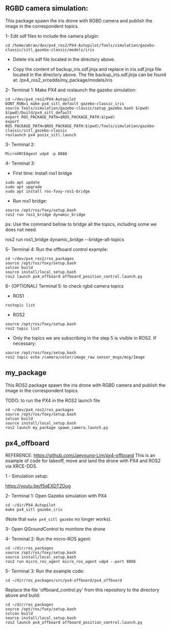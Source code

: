## RGBD camera simulation:

This package spawn the iris drone with RGBD camera and publish the image in the correspondent topics. 

1- Edit sdf files to include the camera plugin:

```
cd /home/abrao/dev/px4_ros2/PX4-Autopilot/Tools/simulation/gazebo-classic/sitl_gazebo-classic/models/iris
```

- Delete iris.sdf file located in the directory above.

- Copy the content of backup_iris.sdf.jinja and replace in iris.sdf.jinja file located in the directory above. 
The file backup_iris.sdf.jinja can be found at: /px4_ros2_xrcedds/my_package/models/iris

2- Terminal 1: Make PX4 and roslaunch the gazebo simulation:

```
cd ~/dev/px4_ros2/PX4-Autopilot
DONT_RUN=1 make px4_sitl_default gazebo-classic_iris 
source Tools/simulation/gazebo-classic/setup_gazebo.bash $(pwd) $(pwd)/build/px4_sitl_default
export ROS_PACKAGE_PATH=$ROS_PACKAGE_PATH:$(pwd)
export ROS_PACKAGE_PATH=$ROS_PACKAGE_PATH:$(pwd)/Tools/simulation/gazebo-classic/sitl_gazebo-classic
roslaunch px4 posix_sitl.launch
```

3- Terminal 2: 

```
MicroXRCEAgent udp4 -p 8888
```

4- Terminal 3: 

- First time: Install ros1 bridge

```
sudo apt update
sudo apt upgrade
sudo apt install ros-foxy-ros1-bridge
```

- Run ros1 bridge:

```
source /opt/ros/foxy/setup.bash
ros2 run ros1_bridge dynamic_bridge
```

ps: Use the command bellow to bridge all the topics, including some we does not need.

ros2 run ros1_bridge dynamic_bridge --bridge-all-topics

5- Terminal 4: Run the offboard control example: 

```
cd ~/dev/px4_ros2/ros_packages
source /opt/ros/foxy/setup.bash
colcon build
source install/local_setup.bash
ros2 launch px4_offboard offboard_position_control.launch.py
```

6- (OPTIONAL) Terminal 5: to check rgbd camera topics 

- ROS1

```
rostopic list
```

- ROS2

```
source /opt/ros/foxy/setup.bash
ros2 topic list 
```

- Only the topics we are subscribing in the step 5 is visible in ROS2. If necessary:

```
source /opt/ros/foxy/setup.bash
ros2 topic echo /camera/color/image_raw sensor_msgs/msg/Image 
```

## my_package

This ROS2 package spawn the iris drone with RGBD camera and publish the image in the correspondent topics. 

TODO: to run the PX4 in the ROS2 launch file

```
cd ~/dev/px4_ros2/ros_packages
source /opt/ros/foxy/setup.bash
colcon build
source install/local_setup.bash
ros2 launch my_package spawn_camera.launch.py
```

## px4_offboard

REFERENCE: https://github.com/Jaeyoung-Lim/px4-offboard
This is an example of code for takeoff, move and land the drone with PX4 and ROS2 via XRCE-DDS.

1 - Simulation setup:

https://youtu.be/f5qEXDTZOug

2- Terminal 1: Open Gazebo simulation with PX4

```
cd ~/dir/PX4-Autopilot
make px4_sitl gazebo_iris
```

(Note that `make px4_sitl gazebo` no longer works).

3- Open QGroundControl to monitore the drone

4- Terminal 2: Run the micro-ROS agent:

```
cd ~/dir/ros_packages
source /opt/ros/foxy/setup.bash
source install/local_setup.bash
ros2 run micro_ros_agent micro_ros_agent udp4 --port 8888
```

5- Terminal 3: Run the example code:

```
cd ~/dir/ros_packages/src/px4-offboard/px4_offboard
```

Replace the file 'offboard_control.py' from this repository to the directory above and build:

```
cd ~/dir/ros_packages
source /opt/ros/foxy/setup.bash
colcon build
source install/local_setup.bash
ros2 launch px4_offboard offboard_position_control.launch.py
```
